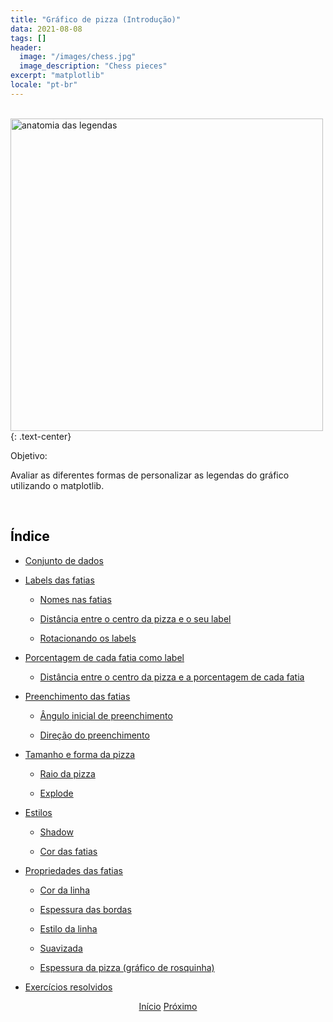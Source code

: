 ```yaml
---
title: "Gráfico de pizza (Introdução)"
data: 2021-08-08
tags: []
header:
  image: "/images/chess.jpg"
  image_description: "Chess pieces"
excerpt: "matplotlib"
locale: "pt-br"
---
```


<br>

<img src="https://imgix.ranker.com/user_node_img/50059/1001172544/original/d-photo-u1?auto=format&fit=crop&fm=pjpg&w=650&q=60&dpr=2" alt="anatomia das legendas " width=500>
{: .text-center}

Objetivo:

Avaliar as diferentes formas de personalizar as legendas do gráfico utilizando o matplotlib.


<br>

<h2><a style="color:black" id="">Índice</a></h2>

+ <a href="/Curso-matplotlib-69">Conjunto de dados</a>

+ <a href="/Curso-matplotlib-70">Labels das fatias</a>

  * <a href="/Curso-matplotlib-70#nomes-fatias">Nomes nas fatias</a>

  * <a href="/Curso-matplotlib-70#distancia-centro-label">Distância entre o centro da pizza e o seu label</a>

  * <a href="/Curso-matplotlib-70#labels-rotacao">Rotacionando os labels</a>

+ <a href="/Curso-matplotlib-71">Porcentagem de cada fatia como label</a>

  * <a href="/Curso-matplotlib-71#distancia-centro-porcentagem">Distância entre o centro da pizza e a porcentagem de cada fatia</a>

+ <a href="/Curso-matplotlib-72">Preenchimento das fatias</a>

  * <a href="/Curso-matplotlib-72#angulo-prenchimento">Ângulo inicial de preenchimento</a>

  * <a href="/Curso-matplotlib-72#direcao-preenchimento">Direção do preenchimento</a>

+ <a href="/Curso-matplotlib-73">Tamanho e forma da pizza</a>

  * <a href="/Curso-matplotlib-73#raio-pizza">Raio da pizza</a>

  * <a href="/Curso-matplotlib-73#explode">Explode</a>

+ <a href="/Curso-matplotlib-74">Estilos</a>

  * <a href="/Curso-matplotlib-74#sombra">Shadow</a>

  * <a href="/Curso-matplotlib-74#cor-fatias">Cor das fatias</a>

+ <a href="/Curso-matplotlib-75">Propriedades das fatias</a>

  * <a href="/Curso-matplotlib-75#cor-linha-fatias">Cor da linha</a>

  * <a href="/Curso-matplotlib-75#espessura-borda-fatias">Espessura das bordas</a>

  * <a href="/Curso-matplotlib-75#estilo-linha-fatias">Estilo da linha</a>

  * <a href="/Curso-matplotlib-75#suavizada-fatias">Suavizada</a>

  * <a href="/Curso-matplotlib-75#grafico-rosquinha">Espessura da pizza (gráfico de rosquinha)</a>

+ <a href="/Curso-matplotlib-76">Exercícios resolvidos</a>

  

<p style="text-align: center">
  <a href="/matplotlib-course" class="btn btn--info">Início</a>
  <a href="/Curso-matplotlib-69" class="btn btn--success">Próximo</a>
</p>
